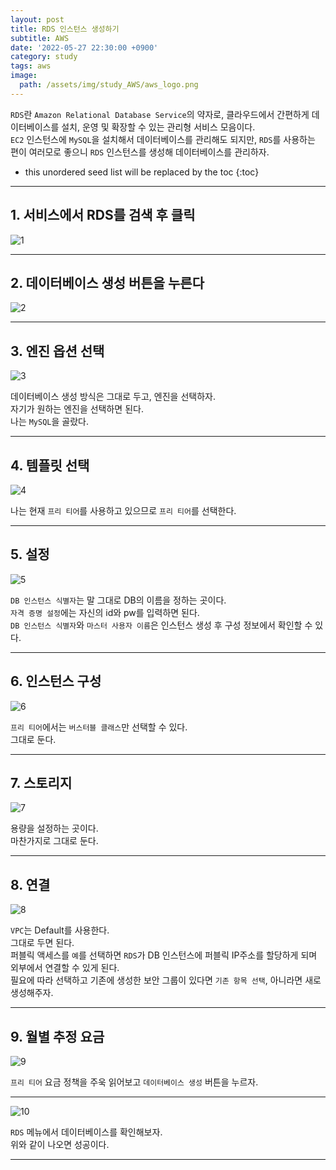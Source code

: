 ```yaml
---
layout: post
title: RDS 인스턴스 생성하기
subtitle: AWS
date: '2022-05-27 22:30:00 +0900'
category: study
tags: aws
image:
  path: /assets/img/study_AWS/aws_logo.png
---
```


`RDS`란 `Amazon Relational Database Service`의 약자로, 클라우드에서 간편하게 데이터베이스를 설치, 운영 및 확장할 수 있는 관리형 서비스 모음이다.<br>
`EC2` 인스턴스에 `MySQL`을 설치해서 데이터베이스를 관리해도 되지만, `RDS`를 사용하는 편이 여러모로 좋으니 `RDS` 인스턴스를 생성해 데이터베이스를 관리하자.

<!--more-->

* this unordered seed list will be replaced by the toc
{:toc}

<hr/>

## 1. 서비스에서 RDS를 검색 후 클릭

![1](/assets/img/study_AWS/[AWS]_RDS_인스턴스_생성하기/1.PNG)

<hr/>

## 2. 데이터베이스 생성 버튼을 누른다

![2](/assets/img/study_AWS/[AWS]_RDS_인스턴스_생성하기/2.PNG)

<hr/>

## 3. 엔진 옵션 선택

![3](/assets/img/study_AWS/[AWS]_RDS_인스턴스_생성하기/3.PNG)

데이터베이스 생성 방식은 그대로 두고, 엔진을 선택하자.<br>
자기가 원하는 엔진을 선택하면 된다.<br>
나는 `MySQL`을 골랐다.

<hr/>

## 4. 템플릿 선택

![4](/assets/img/study_AWS/[AWS]_RDS_인스턴스_생성하기/4.PNG)

나는 현재 `프리 티어`를 사용하고 있으므로 `프리 티어`를 선택한다.

<hr/>

## 5. 설정

![5](/assets/img/study_AWS/[AWS]_RDS_인스턴스_생성하기/5.PNG)

`DB 인스턴스 식별자`는 말 그대로 DB의 이름을 정하는 곳이다.<br>
`자격 증명 설정`에는 자신의 id와 pw를 입력하면 된다.<br>
`DB 인스턴스 식별자`와 `마스터 사용자 이름`은 인스턴스 생성 후 구성 정보에서 확인할 수 있다.

<hr/>

## 6. 인스턴스 구성

![6](/assets/img/study_AWS/[AWS]_RDS_인스턴스_생성하기/6.PNG)

`프리 티어`에서는 `버스터블 클래스`만 선택할 수 있다.<br>
그대로 둔다.

<hr/>

## 7. 스토리지

![7](/assets/img/study_AWS/[AWS]_RDS_인스턴스_생성하기/7.PNG)

용량을 설정하는 곳이다.<br>
마찬가지로 그대로 둔다.

<hr/>

## 8. 연결

![8](/assets/img/study_AWS/[AWS]_RDS_인스턴스_생성하기/8.PNG)

`VPC`는 Default를 사용한다.<br>
그대로 두면 된다.<br>
퍼블릭 액세스를 `예`를 선택하면 `RDS`가 DB 인스턴스에 퍼블릭 IP주소를 할당하게 되며 외부에서 연결할 수 있게 된다.<br>
필요에 따라 선택하고 기존에 생성한 보안 그룹이 있다면 `기존 항목 선택`, 아니라면 새로 생성해주자.

<hr/>

## 9. 월별 추정 요금

![9](/assets/img/study_AWS/[AWS]_RDS_인스턴스_생성하기/9.PNG)

`프리 티어` 요금 정책을 주욱 읽어보고 `데이터베이스 생성` 버튼을 누르자.

<hr/>

![10](/assets/img/study_AWS/[AWS]_RDS_인스턴스_생성하기/10.PNG)

`RDS` 메뉴에서 데이터베이스를 확인해보자.<br>
위와 같이 나오면 성공이다.

<hr/>
